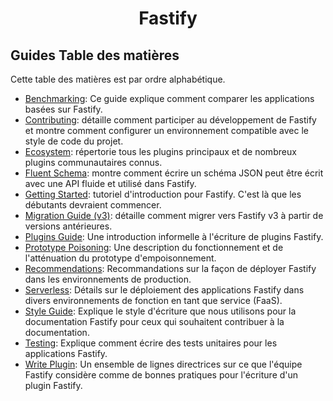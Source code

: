 <h1 align="center">Fastify</h1>

## Guides Table des matières

<a id="guides-toc"></a>

Cette table des matières est par ordre alphabétique.

- [Benchmarking](./Benchmarking.md): Ce guide explique comment comparer les applications basées sur Fastify.
- [Contributing](./Contributing.md): détaille comment participer au développement de Fastify et montre comment configurer un environnement compatible avec le style de code du projet.
- [Ecosystem](./Ecosystem.md): répertorie tous les plugins principaux et de nombreux plugins communautaires connus.
- [Fluent Schema](./Fluent-Schema.md): montre comment écrire un schéma JSON peut être écrit avec une API fluide et utilisé dans Fastify.
- [Getting Started](./Getting-Started.md): tutoriel d'introduction pour Fastify. C'est là que les débutants devraient commencer.
- [Migration Guide (v3)](./Migration-Guide-V3.md): détaille comment migrer vers Fastify v3 à partir de versions antérieures.
- [Plugins Guide](./Plugins-Guide.md): Une introduction informelle à l'écriture de plugins Fastify.
- [Prototype Poisoning](./Prototype-Poisoning.md): Une description du fonctionnement et de l'atténuation du prototype d'empoisonnement.
- [Recommendations](./Recommendations.md): Recommandations sur la façon de déployer Fastify dans les environnements de production.
- [Serverless](./Serverless.md): Détails sur le déploiement des applications Fastify dans divers environnements de fonction en tant que service (FaaS).
- [Style Guide](./Style-Guide.md): Explique le style d'écriture que nous utilisons pour la documentation Fastify pour ceux qui souhaitent contribuer à la documentation.
- [Testing](./Testing.md): Explique comment écrire des tests unitaires pour les applications Fastify.
- [Write Plugin](./Write-Plugin.md): Un ensemble de lignes directrices sur ce que l'équipe Fastify considère comme de bonnes pratiques pour l'écriture d'un plugin Fastify.
